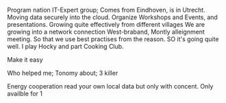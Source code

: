 Program nation IT-Expert group; 
Comes from Eindhoven, is in Utrecht. 
Moving data securely into the cloud.
Organize Workshops and Events, and presentations. Growing quite effectively from different villages
We are growing into a network connection
West-braband, Montly alleignment meeting. 
So that we use best practises from the reason. SO it's going quite well.
I play Hocky and part Cooking Club. 

Make it easy 


Who helped me; Tonomy about; 
3 killer 

Energy cooperation read your own local data but only with concent. 
Only availble for 1 